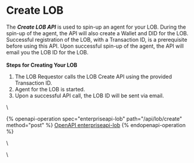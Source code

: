 # Create LOB

The _**Create LOB API**_ is used to spin-up an agent for your LOB. During the spin-up of the agent, the API will also create a Wallet and DID for the LOB. Successful registration of the LOB, with a Transaction ID, is a prerequisite before using this API. Upon successful spin-up of the agent, the API will email you the LOB ID for the LOB.\
\
**Steps for Creating Your LOB**

1. The LOB Requestor calls the LOB Create API using the provided Transaction ID.&#x20;
2. Agent for the LOB is started.
3. Upon a successful API call, the LOB ID will be sent via email.

\


{% openapi-operation spec="enterpriseapi-lob" path="/api/lob/create" method="post" %}
[OpenAPI enterpriseapi-lob](https://gitbook-x-prod-openapi.4401d86825a13bf607936cc3a9f3897a.r2.cloudflarestorage.com/raw/107c5bc2628d39f58c94b4bc9e6cfc13dd3c9aab011a8013320eab67aba430b3.txt?X-Amz-Algorithm=AWS4-HMAC-SHA256&X-Amz-Content-Sha256=UNSIGNED-PAYLOAD&X-Amz-Credential=dce48141f43c0191a2ad043a6888781c%2F20250703%2Fauto%2Fs3%2Faws4_request&X-Amz-Date=20250703T134427Z&X-Amz-Expires=172800&X-Amz-Signature=5809897210b2f82a425973089eb1542a643229463086f92fca23084d4085af18&X-Amz-SignedHeaders=host&x-amz-checksum-mode=ENABLED&x-id=GetObject)
{% endopenapi-operation %}

\






\
